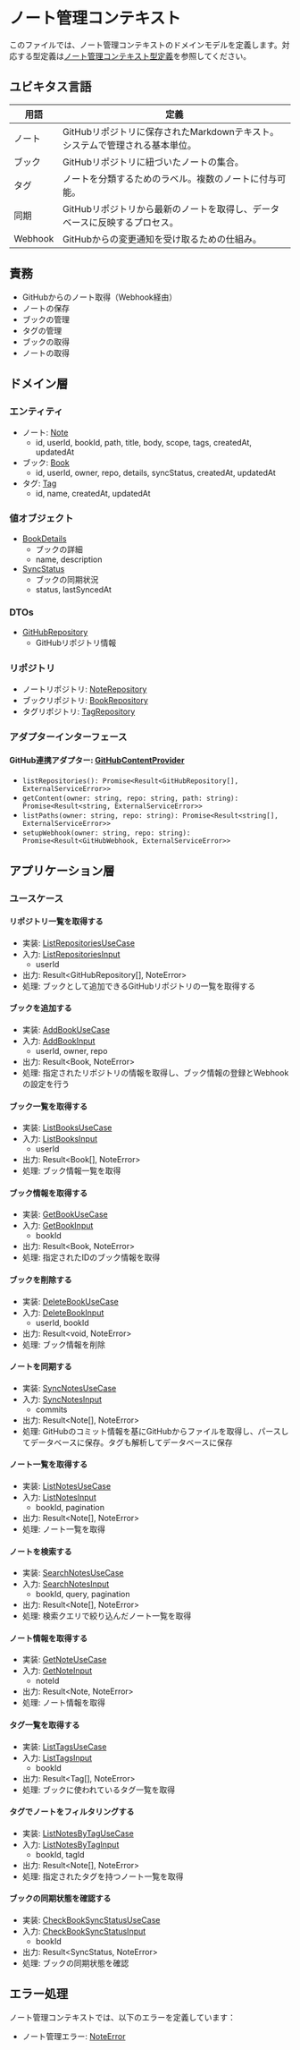 # ノート管理コンテキスト

このファイルでは、ノート管理コンテキストのドメインモデルを定義します。対応する型定義は[ノート管理コンテキスト型定義](../domain-types/note.md)を参照してください。

## ユビキタス言語

| 用語 | 定義 |
|------|------|
| ノート | GitHubリポジトリに保存されたMarkdownテキスト。システムで管理される基本単位。 |
| ブック | GitHubリポジトリに紐づいたノートの集合。 |
| タグ | ノートを分類するためのラベル。複数のノートに付与可能。 |
| 同期 | GitHubリポジトリから最新のノートを取得し、データベースに反映するプロセス。 |
| Webhook | GitHubからの変更通知を受け取るための仕組み。 |

## 責務

- GitHubからのノート取得（Webhook経由）
- ノートの保存
- ブックの管理
- タグの管理
- ブックの取得
- ノートの取得

## ドメイン層

### エンティティ

- ノート: [Note](../domain-types/note.md#ノート)
  - id, userId, bookId, path, title, body, scope, tags, createdAt, updatedAt
- ブック: [Book](../domain-types/note.md#ブック)
  - id, userId, owner, repo, details, syncStatus, createdAt, updatedAt
- タグ: [Tag](../domain-types/note.md#タグ)
  - id, name, createdAt, updatedAt

### 値オブジェクト

- [BookDetails](../domain-types/note.md#BookDetails)
  - ブックの詳細
  - name, description
- [SyncStatus](../domain-types/note.md#SyncStatus)
  - ブックの同期状況
  - status, lastSyncedAt

### DTOs

- [GitHubRepository](../domain-types/account.md#GitHubRepository)
  - GitHubリポジトリ情報

### リポジトリ

- ノートリポジトリ: [NoteRepository](../domain-types/note.md#リポジトリインターフェース)
- ブックリポジトリ: [BookRepository](../domain-types/note.md#リポジトリインターフェース)
- タグリポジトリ: [TagRepository](../domain-types/note.md#リポジトリインターフェース)

### アダプターインターフェース

#### GitHub連携アダプター: [GitHubContentProvider](../domain-types/note.md#github連携アダプター)

- `listRepositories(): Promise<Result<GitHubRepository[], ExternalServiceError>>`
- `getContent(owner: string, repo: string, path: string): Promise<Result<string, ExternalServiceError>>`
- `listPaths(owner: string, repo: string): Promise<Result<string[], ExternalServiceError>>`
- `setupWebhook(owner: string, repo: string): Promise<Result<GitHubWebhook, ExternalServiceError>>`

## アプリケーション層

### ユースケース

#### リポジトリ一覧を取得する

- 実装: [ListRepositoriesUseCase](../domain-types/note.md#リポジトリ一覧を取得する)
- 入力: [ListRepositoriesInput](../domain-types/note.md#リポジトリ一覧を取得する)
  - userId
- 出力: Result<GitHubRepository[], NoteError>
- 処理: ブックとして追加できるGitHubリポジトリの一覧を取得する

#### ブックを追加する

- 実装: [AddBookUseCase](../domain-types/note.md#ブックを追加する)
- 入力: [AddBookInput](../domain-types/note.md#ブックを追加する)
  - userId, owner, repo
- 出力: Result<Book, NoteError>
- 処理: 指定されたリポジトリの情報を取得し、ブック情報の登録とWebhookの設定を行う

#### ブック一覧を取得する

- 実装: [ListBooksUseCase](../domain-types/note.md#ブック一覧を取得する)
- 入力: [ListBooksInput](../domain-types/note.md#ブック一覧を取得する)
  - userId
- 出力: Result<Book[], NoteError>
- 処理: ブック情報一覧を取得

#### ブック情報を取得する

- 実装: [GetBookUseCase](../domain-types/note.md#ブック情報を取得する)
- 入力: [GetBookInput](../domain-types/note.md#ブック情報を取得する)
  - bookId
- 出力: Result<Book, NoteError>
- 処理: 指定されたIDのブック情報を取得

#### ブックを削除する

- 実装: [DeleteBookUseCase](../domain-types/note.md#ブックを削除する)
- 入力: [DeleteBookInput](../domain-types/note.md#ブックを削除する)
  - userId, bookId
- 出力: Result<void, NoteError>
- 処理: ブック情報を削除

#### ノートを同期する

- 実装: [SyncNotesUseCase](../domain-types/note.md#ノートを同期する)
- 入力: [SyncNotesInput](../domain-types/note.md#ノートを同期する)
  - commits
- 出力: Result<Note[], NoteError>
- 処理: GitHubのコミット情報を基にGitHubからファイルを取得し、パースしてデータベースに保存。タグも解析してデータベースに保存

#### ノート一覧を取得する

- 実装: [ListNotesUseCase](../domain-types/note.md#ノート一覧を取得する)
- 入力: [ListNotesInput](../domain-types/note.md#ノート一覧を取得する)
  - bookId, pagination
- 出力: Result<Note[], NoteError>
- 処理: ノート一覧を取得

#### ノートを検索する

- 実装: [SearchNotesUseCase](../domain-types/note.md#ノートを検索する)
- 入力: [SearchNotesInput](../domain-types/note.md#ノートを検索する)
  - bookId, query, pagination
- 出力: Result<Note[], NoteError>
- 処理: 検索クエリで絞り込んだノート一覧を取得

#### ノート情報を取得する

- 実装: [GetNoteUseCase](../domain-types/note.md#ノート情報を取得する)
- 入力: [GetNoteInput](../domain-types/note.md#ノート情報を取得する)
  - noteId
- 出力: Result<Note, NoteError>
- 処理: ノート情報を取得

#### タグ一覧を取得する

- 実装: [ListTagsUseCase](../domain-types/note.md#タグ一覧を取得する)
- 入力: [ListTagsInput](../domain-types/note.md#タグ一覧を取得する)
  - bookId
- 出力: Result<Tag[], NoteError>
- 処理: ブックに使われているタグ一覧を取得

#### タグでノートをフィルタリングする

- 実装: [ListNotesByTagUseCase](../domain-types/note.md#タグでノートをフィルタリングする)
- 入力: [ListNotesByTagInput](../domain-types/note.md#タグでノートをフィルタリングする)
  - bookId, tagId
- 出力: Result<Note[], NoteError>
- 処理: 指定されたタグを持つノート一覧を取得

#### ブックの同期状態を確認する

- 実装: [CheckBookSyncStatusUseCase](../domain-types/note.md#ブックの同期状態を確認する)
- 入力: [CheckBookSyncStatusInput](../domain-types/note.md#ブックの同期状態を確認する)
  - bookId
- 出力: Result<SyncStatus, NoteError>
- 処理: ブックの同期状態を確認

## エラー処理

ノート管理コンテキストでは、以下のエラーを定義しています：

- ノート管理エラー: [NoteError](../domain-types/note.md#ノート管理エラー)
